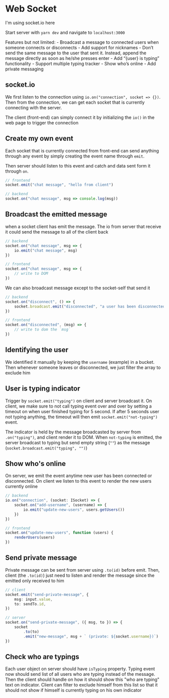 # Web Socket

I'm using socket.io here

Start server with `yarn dev` and navigate to `localhost:3000`

Features but not limited:
    - Broadcast a message to connected users when someone connects or disconnects
    - Add support for nicknames
    - Don’t send the same message to the user that sent it. Instead, append the message directly as soon as he/she presses enter
    - Add “{user} is typing” functionality
    - Support multiple typing tracker
    - Show who’s online
    - Add private messaging


## socket.io

We first listen to the connection using `io.on("connection", socket => {})`. Then from the connection, we can get each socket that is currently connecting with the server.

The client (front-end) can simply connect it by initializing the `io()` in the web page to trigger the connection


## Create my own event

Each socket that is currently connected from front-end can send anything through any event by simply creating the event name through `emit`.

Then server should listen to this event and catch and data sent form it through `on`.

```typescript
// frontend
socket.emit("chat message", "hello from client")

// backend
socket.on("chat message", msg => console.log(msg))
```


## Broadcast the emitted message

when a socket client has emit the message. The io from server that receive it could send the message to all of the client back

```typescript
// backend
socket.on("chat message", msg => {
    io.emit("chat message", msg)
})

// frontend
socket.on("chat message", msg => {
    // write to DOM
})
```

We can also broadcast message except to the socket-self that send it
```typescript
// backend
socket.on("disconnect", () => {
    socket.broadcast.emit("disconnected", "a user has been disconnected")
})

// frontend
socket.on("disconnected", (msg) => {
    // write to dom the `msg`
})
```

## Identifying the user

We identified it manually by keeping the `username` (example) in a bucket. Then whenever someone leaves or disconnected, we just filter the array 
to exclude him


## User is typing indicator

Trigger by `socket.emit("typing")` on client and server broadcast it. On client, we make sure to not call typing event over and over
by setting a timeout on when user finished typing for 5 second. If after 5 seconds user not typing anything, the timeout will then emit
`socket.emit("not-typing")` event. 

The indicator is held by the message broadcasted by server from `.on("typing")`, and client render it to DOM. When `not-typing` is emitted,
the server broadcast to typing but send empty string (`""`) as the message (`socket.broadcast.emit("typing", "")`)

## Show who's online

On server, we emit the event anytime new user has been connected or disconnected. On client we listen to this event to render the new users currently online
```typescript
// backend
io.on("connection", (socket: ISocket) => {
    socket.on("add-username", (username) => {
        io.emit("update-new-users", users.getUsers())
    })
})

// frontend
socket.on("update-new-users", function (users) {
    renderUsers(users)
})
```

## Send private message

Private message can be sent from server using `.to(id)` before emit. Then, client (the `.to(id)`) just need to listen and render the message since 
the emitted only received to him

```typescript
// client
socket.emit("send-private-message", {
    msg: input.value,
    to: sendTo.id,
})

// server
socket.on("send-private-message", ({ msg, to }) => {
    socket
        .to(to)
        .emit("new-message", msg + ` (private: ${socket.username})`)
})
```

## Check who are typings

Each user object on server should have `isTyping` property. Typing event now should send list of all users who are typing instead of the message.
Then the client should handle on how it should show this "who are typing" text on indicator. Client can filter to exclude himself from this list so that 
it should not show if himself is currently typing on his own indicator
